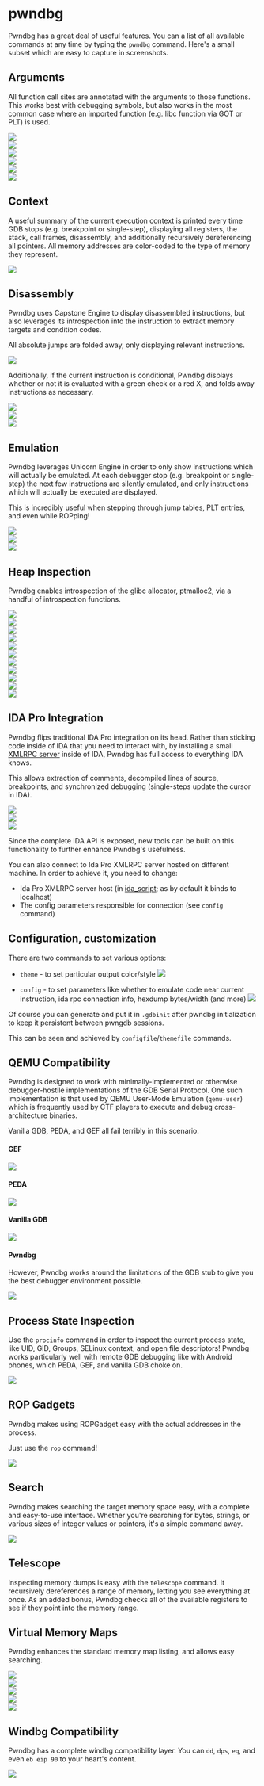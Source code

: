 # pwndbg

Pwndbg has a great deal of useful features.  You can a list of all available commands at any time by typing the `pwndbg` command.  Here's a small subset which are easy to capture in screenshots.

## Arguments

All function call sites are annotated with the arguments to those functions.  This works best with debugging symbols, but also works in the most common case where an imported function (e.g. libc function via GOT or PLT) is used.

![](caps/arguments_getenv.png)  
![](caps/arguments_memcpy.png)  
![](caps/arguments_sigsetjmp.png)  
![](caps/arguments_strcpy.png)  
![](caps/arguments_syscall.png)  
![](caps/arguments_xtrace_init.png)  

## Context

A useful summary of the current execution context is printed every time GDB stops (e.g. breakpoint or single-step), displaying all registers, the stack, call frames, disassembly, and additionally recursively dereferencing all pointers.  All memory addresses are color-coded to the type of memory they represent.

![](caps/context.png)  

## Disassembly

Pwndbg uses Capstone Engine to display disassembled instructions, but also leverages its introspection into the instruction to extract memory targets and condition codes.

All absolute jumps are folded away, only displaying relevant instructions.

![](caps/disasm_taken_folded.png)  

Additionally, if the current instruction is conditional, Pwndbg displays whether or not it is evaluated with a green check or a red X, and folds away instructions as necessary.

![](caps/disasm_taken_after.png)  
![](caps/disasm_taken_before.png)  
![](caps/disasn_taken_false.png)  

## Emulation

Pwndbg leverages Unicorn Engine in order to only show instructions which will actually be emulated.  At each debugger stop (e.g. breakpoint or single-step) the next few instructions are silently emulated, and only instructions which will actually be executed are displayed.

This is incredibly useful when stepping through jump tables, PLT entries, and even while ROPping!

![](caps/emulate_vs_disasm.png)  
![](caps/emulation_plt.png)  
![](caps/emulation_rop.png)  

## Heap Inspection

Pwndbg enables introspection of the glibc allocator, ptmalloc2, via a handful of introspection functions.

![](caps/heap_arena.png)  
![](caps/heap_mp.png)  
![](caps/heap_bins.png)  
![](caps/heap_fastbins.png)  
![](caps/heap_unsortedbin.png)  
![](caps/heap_smallbins.png)  
![](caps/heap_largebins.png)  
![](caps/heap_heap.png)  
![](caps/heap_heap2.png)  
![](caps/heap_mallocchunk.png)  
![](caps/heap_topchunk.png)  

## IDA Pro Integration

Pwndbg flips traditional IDA Pro integration on its head.  Rather than sticking code inside of IDA that you need to interact with, by installing a small [XMLRPC server](ida_script.py) inside of IDA, Pwndbg has full access to everything IDA knows.

This allows extraction of comments, decompiled lines of source, breakpoints, and synchronized debugging (single-steps update the cursor in IDA).

![](caps/ida_comments.png)  
![](caps/ida_function.png)  
![](caps/ida_integration.png)  

Since the complete IDA API is exposed, new tools can be built on this functionality to further enhance Pwndbg's usefulness.

You can also connect to Ida Pro XMLRPC server hosted on different machine. In order to achieve it, you need to change:
* Ida Pro XMLRPC server host (in [ida_script](ida_script.py); as by default it binds to localhost)
* The config parameters responsible for connection (see `config` command)

## Configuration, customization

There are two commands to set various options:

* `theme` - to set particular output color/style
![](caps/theme.png)  

* `config` - to set parameters like whether to emulate code near current instruction, ida rpc connection info, hexdump bytes/width (and more)
![](caps/config.png)  

Of course you can generate and put it in `.gdbinit` after pwndbg initialization to keep it persistent between pwngdb sessions.

This can be seen and achieved by `configfile`/`themefile` commands.

## QEMU Compatibility

Pwndbg is designed to work with minimally-implemented or otherwise debugger-hostile implementations of the GDB Serial Protocol.  One such implementation is that used by QEMU User-Mode Emulation (`qemu-user`) which is frequently used by CTF players to execute and debug cross-architecture binaries.

Vanilla GDB, PEDA, and GEF all fail terribly in this scenario.

#### GEF

![](caps/qemu_gef.png)  

#### PEDA

![](caps/qemu_peda.png)  

#### Vanilla GDB

![](caps/qemu_vanilla.png)  

#### Pwndbg

However, Pwndbg works around the limitations of the GDB stub to give you the best debugger environment possible.

![](caps/qemu_pwndbg.png)  

## Process State Inspection

Use the `procinfo` command in order to inspect the current process state, like UID, GID, Groups, SELinux context, and open file descriptors!  Pwndbg works particularly well with remote GDB debugging like with Android phones, which PEDA, GEF, and vanilla GDB choke on.

![](caps/procinfo.png)  

## ROP Gadgets

Pwndbg makes using ROPGadget easy with the actual addresses in the process.

Just use the `rop` command!

![](caps/rop_grep.png)  

## Search

Pwndbg makes searching the target memory space easy, with a complete and easy-to-use interface.  Whether you're searching for bytes, strings, or various sizes of integer values or pointers, it's a simple command away.

![](caps/search.png)  

## Telescope

Inspecting memory dumps is easy with the `telescope` command.  It recursively dereferences a range of memory, letting you see everything at once.  As an added bonus, Pwndbg checks all of the available registers to see if they point into the memory range.

## Virtual Memory Maps

Pwndbg enhances the standard memory map listing, and allows easy searching.

![](caps/vmmap.png)  
![](caps/vmmap2.png)  
![](caps/vmmap_pc.png)  
![](caps/vmmap_register.png)  
![](caps/vmmap_stack.png)  

## Windbg Compatibility

Pwndbg has a complete windbg compatibility layer.  You can `dd`, `dps`, `eq`, and even `eb eip 90` to your heart's content.

![](caps/windbg.png)  
